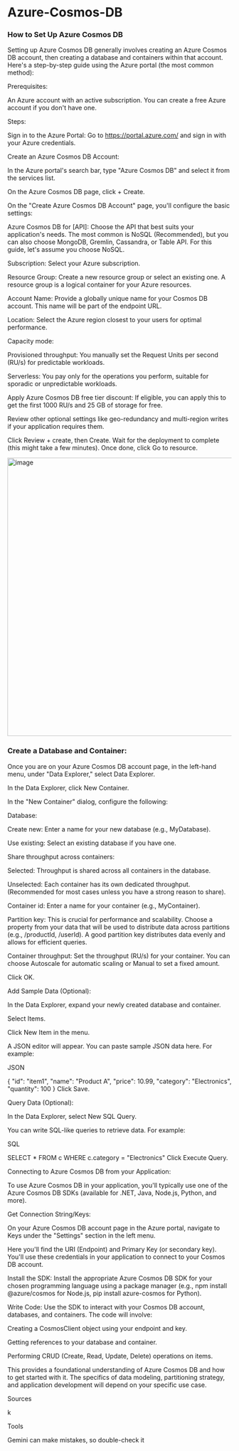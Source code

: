 # Azure-Cosmos-DB

### How to Set Up Azure Cosmos DB
Setting up Azure Cosmos DB generally involves creating an Azure Cosmos DB account, then creating a database and containers within that account. Here's a step-by-step guide using the Azure portal (the most common method):

Prerequisites:

An Azure account with an active subscription. You can create a free Azure account if you don't have one.

Steps:

Sign in to the Azure Portal: Go to https://portal.azure.com/ and sign in with your Azure credentials.

Create an Azure Cosmos DB Account:

In the Azure portal's search bar, type "Azure Cosmos DB" and select it from the services list.

On the Azure Cosmos DB page, click + Create.

On the "Create Azure Cosmos DB Account" page, you'll configure the basic settings:

Azure Cosmos DB for [API]: Choose the API that best suits your application's needs. The most common is NoSQL (Recommended), but you can also choose MongoDB, Gremlin, Cassandra, or Table API. For this guide, let's assume you choose NoSQL.

Subscription: Select your Azure subscription.

Resource Group: Create a new resource group or select an existing one. A resource group is a logical container for your Azure resources.

Account Name: Provide a globally unique name for your Cosmos DB account. This name will be part of the endpoint URL.

Location: Select the Azure region closest to your users for optimal performance.

Capacity mode:

Provisioned throughput: You manually set the Request Units per second (RU/s) for predictable workloads.

Serverless: You pay only for the operations you perform, suitable for sporadic or unpredictable workloads.

Apply Azure Cosmos DB free tier discount: If eligible, you can apply this to get the first 1000 RU/s and 25 GB of storage for free.

Review other optional settings like geo-redundancy and multi-region writes if your application requires them.

Click Review + create, then Create.
Wait for the deployment to complete (this might take a few minutes). Once done, click Go to resource.

<img width="1266" height="626" alt="image" src="https://github.com/user-attachments/assets/99a2dda9-9287-4611-a3b1-6bdb05995d5b" />


### Create a Database and Container:

Once you are on your Azure Cosmos DB account page, in the left-hand menu, under "Data Explorer," select Data Explorer.

In the Data Explorer, click New Container.

In the "New Container" dialog, configure the following:

Database:

Create new: Enter a name for your new database (e.g., MyDatabase).

Use existing: Select an existing database if you have one.

Share throughput across containers:

Selected: Throughput is shared across all containers in the database.

Unselected: Each container has its own dedicated throughput. (Recommended for most cases unless you have a strong reason to share).

Container id: Enter a name for your container (e.g., MyContainer).

Partition key: This is crucial for performance and scalability. Choose a property from your data that will be used to distribute data across partitions (e.g., /productId, /userId). A good partition key distributes data evenly and allows for efficient queries.

Container throughput: Set the throughput (RU/s) for your container. You can choose Autoscale for automatic scaling or Manual to set a fixed amount.

Click OK.



Add Sample Data (Optional):

In the Data Explorer, expand your newly created database and container.

Select Items.

Click New Item in the menu.

A JSON editor will appear. You can paste sample JSON data here. For example:

JSON

{
    "id": "item1",
    "name": "Product A",
    "price": 10.99,
    "category": "Electronics",
    "quantity": 100
}
Click Save.

Query Data (Optional):

In the Data Explorer, select New SQL Query.

You can write SQL-like queries to retrieve data. For example:

SQL

SELECT * FROM c WHERE c.category = "Electronics"
Click Execute Query.

Connecting to Azure Cosmos DB from your Application:

To use Azure Cosmos DB in your application, you'll typically use one of the Azure Cosmos DB SDKs (available for .NET, Java, Node.js, Python, and more).

Get Connection String/Keys:

On your Azure Cosmos DB account page in the Azure portal, navigate to Keys under the "Settings" section in the left menu.

Here you'll find the URI (Endpoint) and Primary Key (or secondary key). You'll use these credentials in your application to connect to your Cosmos DB account.

Install the SDK: Install the appropriate Azure Cosmos DB SDK for your chosen programming language using a package manager (e.g., npm install @azure/cosmos for Node.js, pip install azure-cosmos for Python).

Write Code: Use the SDK to interact with your Cosmos DB account, databases, and containers. The code will involve:

Creating a CosmosClient object using your endpoint and key.

Getting references to your database and container.

Performing CRUD (Create, Read, Update, Delete) operations on items.

This provides a foundational understanding of Azure Cosmos DB and how to get started with it. The specifics of data modeling, partitioning strategy, and application development will depend on your specific use case.


Sources






k




Tools

Gemini can make mistakes, so double-check it
